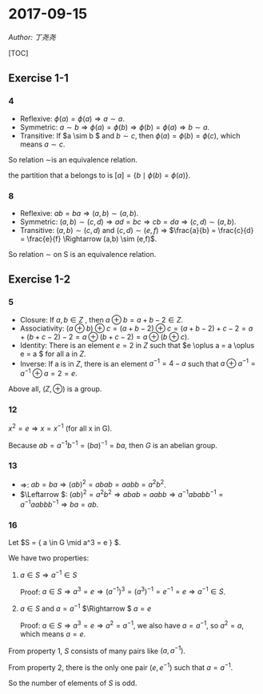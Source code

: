 # 2017-09-15

*Author: 丁尧尧*

[TOC]

## Exercise 1-1

### 4 

- Reflexive: $\phi(a) = \phi(a) \Rightarrow a \sim a$.
- Symmetric: $a \sim b \Rightarrow \phi(a) = \phi(b) \Rightarrow \phi(b) = \phi(a) \Rightarrow b \sim a ​$.
- Transitive: If $a \sim b $ and $b \sim c$, then $\phi(a) = \phi(b) = \phi(c)$, which means $a \sim c$.


So relation $\sim$is an equivalence relation.

the partition that a belongs to is $[a] = \{ b \mid \phi(b) = \phi(a) \}$.

### 8

- Reflexive: $ab=ba \Rightarrow (a,b) \sim (a,b)$.
- Symmetric: $(a,b) \sim (c,d) \Rightarrow ad=bc \Rightarrow cb = da \Rightarrow (c,d) \sim (a,b)$.
- Transitive: $(a,b) \sim (c,d)$ and $(c,d) \sim (e,f)$ $\Rightarrow$ $\frac{a}{b} = \frac{c}{d} = \frac{e}{f} \Rightarrow (a,b) \sim (e,f)$.

So relation $\sim$ on S is an equivalence relation.

## Exercise 1-2

### 5

- Closure: If $a,b \in Z$ , then $a \oplus b = a + b - 2 \in Z$.
- Associativity: $(a\oplus b)\oplus c = (a + b - 2)\oplus c = (a + b - 2) + c - 2 = a + (b + c - 2) - 2 = a\oplus(b + c - 2) = a \oplus(b\oplus c)$.
- Identity: There is an element $e = 2$ in $Z$ such that $e \oplus a = a \oplus e = a $ for all a in $Z$.
- Inverse: If a is in $Z$, there is an element $a^{-1} = 4 - a$ such that $a\oplus a^{-1} = a^{-1}\oplus a = 2 = e$.

Above all, $(Z,\oplus)$ is a group.

### 12

$x^2 = e \Rightarrow x = x^{-1}$ (for all x in G).

Because $ab = a^{-1}b^{-1} = (ba)^{-1} = ba$, then $G$ is an abelian group.

### 13

- $\Rightarrow$: $ab = ba \Rightarrow (ab)^2 = abab = aabb = a^2b^2$.
- $\Leftarrow $: $(ab)^2 = a^2b^2 \Rightarrow abab = aabb \Rightarrow a^{-1}ababb^{-1} = a^{-1}aabbb^{-1} \Rightarrow ba = ab$.

### 16

Let $S = \{ a \in G \mid a^3 = e \} $.

We have two properties:

1. $a \in S \Rightarrow a^{-1} \in S$ 

   Proof: $a \in S \Rightarrow a^3 = e \Rightarrow (a^{-1})^3  = (a^3)^{-1} = e^{-1} = e \Rightarrow a^{-1} \in S$.

2. $a \in S$ and $a = a^{-1}$ $\Rightarrow $ $a = e$

   Proof: $a \in S \Rightarrow a^3 = e \Rightarrow a^2 = a^{-1}$, we also have $a = a^{-1}$, so $a^2 = a$, which means $a = e$.

From property 1, $S$ consists of many pairs like $(a,a^{-1})$. 

From property 2, there is the only one pair $(e,e^{-1})$ such that $a = a^{-1}$.

So the number of elements of $S$ is odd. 